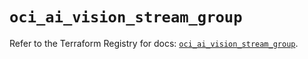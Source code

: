 # `oci_ai_vision_stream_group`

Refer to the Terraform Registry for docs: [`oci_ai_vision_stream_group`](https://registry.terraform.io/providers/oracle/oci/7.19.0/docs/resources/ai_vision_stream_group).
